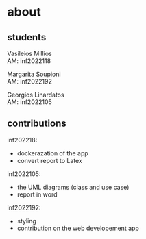 # about

## students

Vasileios Millios \
AM: inf2022118

Margarita Soupioni \
AM: inf2022192

Georgios Linardatos \
AM: inf2022105

## contributions

inf202218:

- dockerazation of the app
- convert report to Latex

inf2022105:

- the UML diagrams (class and use case)
- report in word

inf2022192:

- styling 
- contribution on the web developement app
